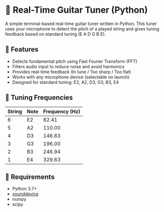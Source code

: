 # 🎸 Real-Time Guitar Tuner (Python)

A simple terminal-based real-time guitar tuner written in Python. This tuner uses your microphone to detect the pitch of a played string and gives tuning feedback based on standard tuning (E A D G B E).

## 🔧 Features

- Detects fundamental pitch using Fast Fourier Transform (FFT)
- Filters audio input to reduce noise and avoid harmonics
- Provides real-time feedback (In tune / Too sharp / Too flat)
- Works with any microphone device (selectable on launch)
- Designed for standard tuning: E2, A2, D3, G3, B3, E4

## 🎼 Tuning Frequencies

| String | Note | Frequency (Hz) |
|--------|------|----------------|
| 6      | E2   | 82.41          |
| 5      | A2   | 110.00         |
| 4      | D3   | 146.83         |
| 3      | G3   | 196.00         |
| 2      | B3   | 246.94         |
| 1      | E4   | 329.63         |

## 🧪 Requirements

- Python 3.7+
- [sounddevice](https://python-sounddevice.readthedocs.io/)
- numpy
- scipy
